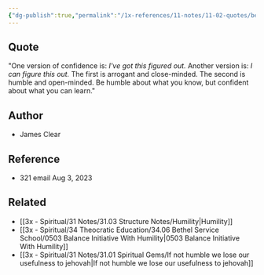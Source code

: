 ```yaml
---
{"dg-publish":true,"permalink":"/1x-references/11-notes/11-02-quotes/be-humble-about-what-you-know-and-confident-about-what-you-can-learn-james-clear/","title":"Be humble about what you know and confident about what you can learn - James Clear","created":"2023-08-03T23:32:35.423+03:00","updated":"2024-02-14T20:18:46.660+03:00"}
---
```



## Quote
"One version of confidence is: _I've got this figured out._
Another version is: _I can figure this out._
The first is arrogant and close-minded. The second is humble and open-minded.
Be humble about what you know, but confident about what you can learn."

## Author
- James Clear

## Reference
- 321 email Aug 3, 2023

## Related
- [[3x - Spiritual/31 Notes/31.03 Structure Notes/Humility\|Humility]]
- [[3x - Spiritual/34 Theocratic Education/34.06 Bethel Service School/0503 Balance Initiative With Humility\|0503 Balance Initiative With Humility]]
- [[3x - Spiritual/31 Notes/31.01 Spiritual Gems/If not humble we lose our usefulness to jehovah\|If not humble we lose our usefulness to jehovah]]